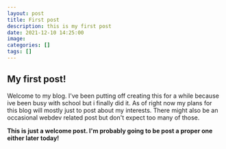 ```yaml
---
layout: post
title: First post
description: this is my first post
date: 2021-12-10 14:25:00
image: 
categories: []
tags: []
---
```


## My first post!

Welcome to my blog. I've been putting off creating this for a while because ive been busy with school but i finally did it. As of right now my plans for this blog will mostly just to post about my interests. There might also be an occasional webdev related post but don't expect too many of those. 

**This is just a welcome post. I'm probably going to be post a proper one either later today!**